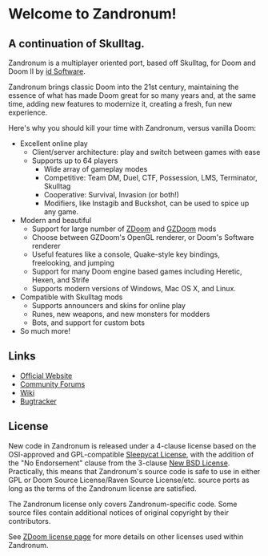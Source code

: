 Welcome to Zandronum!
=====================

A continuation of Skulltag.
---------------------------

Zandronum is a multiplayer oriented port, based off Skulltag, for Doom and Doom II by [id Software](http://www.idsoftware.com/).

Zandronum brings classic Doom into the 21st century, maintaining the essence of what has made Doom great for so many years and, at the same time, adding new features to modernize it, creating a fresh, fun new experience.

Here's why you should kill your time with Zandronum, versus vanilla Doom:
 
* Excellent online play
    * Client/server architecture: play and switch between games with ease
    * Supports up to 64 players
        * Wide array of gameplay modes
        * Competitive: Team DM, Duel, CTF, Possession, LMS, Terminator, Skulltag
        * Cooperative: Survival, Invasion (or both!)
        * Modifiers, like Instagib and Buckshot, can be used to spice up any game.
* Modern and beautiful
    * Support for large number of [ZDoom](http://zdoom.org) and [GZDoom](http://www.osnanet.de/c.oelckers/gzdoom/index.html) mods
    * Choose between GZDoom's OpenGL renderer, or Doom's Software renderer
    * Useful features like a console, Quake-style key bindings, freelooking, and jumping
    * Support for many Doom engine based games including Heretic, Hexen, and Strife
    * Supports modern versions of Windows, Mac OS X, and Linux.
* Compatible with Skulltag mods
    * Supports announcers and skins for online play
    * Runes, new weapons, and new monsters for modders
    * Bots, and support for custom bots
* So much more!

Links
-----

* [Official Website](http://zandronum.com/)
* [Community Forums](http://zandronum.com/forum/)
* [Wiki](http://wiki.zandronum.com/)
* [Bugtracker](http://zandronum.com/tracker/)


License
-------

New code in Zandronum is released under a 4-clause license based on the OSI-approved and GPL-compatible [Sleepycat License](http://www.opensource.org/licenses/Sleepycat), with the addition of the "No Endorsement" clause from the 3-clause [New BSD License](http://www.opensource.org/licenses/BSD-3-Clause).  Practically, this means that Zandronum's source code is safe to use in either GPL or Doom Source License/Raven Source License/etc. source ports as long as the terms of the Zandronum license are satisfied.

The Zandronum license only covers Zandronum-specific code.  Some source files contain additional notices of original copyright by their contributors.

See [ZDoom license page](http://zdoom.org/wiki/license) for more details on other licenses used within Zandronum.
